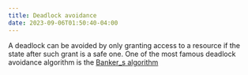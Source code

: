 ```yaml
---
title: Deadlock avoidance
date: 2023-09-06T01:50:40-04:00
---
```


A deadlock can be avoided by only granting access to a resource if the state after such grant is a safe one. One of the most famous deadlock avoidance algorithm is the [Banker_s algorithm](Banker_s%20algorithm.md)
